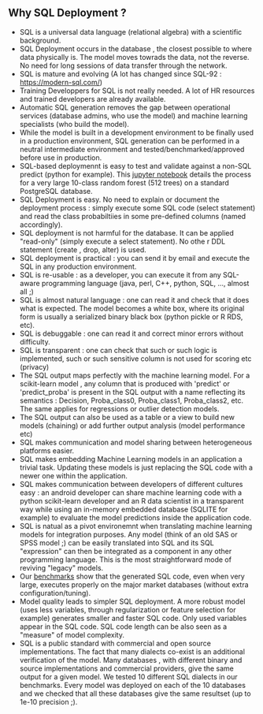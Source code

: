 ## Why SQL Deployment ?

* SQL is a universal data language (relational algebra) with a scientific background.
* SQL Deployment occurs in the database , the closest possible to where data physically is. The model moves towrads the data, not the reverse. No need for long sessions of data transfer through the network.
* SQL is mature and evolving (A lot has changed since SQL-92 : https://modern-sql.com/)
* Training Developpers for SQL is not really needed. A lot of HR resources and trained developers are already available.
* Automatic SQL generation removes the gap between operational services (database admins, who use the model) and machine learning specialists (who build the model).
* While the model is built in a development environment to be finally used in a production environment, SQL generation can be performed in a neutral intermediate environment and tested/benchmarked/approved before use in production. 
* SQL-based deploymennt is easy to test and validate against a non-SQL predict (python for example). This [jupyter notebook](https://github.com/antoinecarme/sklearn2sql_heroku/blob/master/docs/WebService-RandomForest_512_Deploy.ipynb) details the process for a very large 10-class random forest (512 trees) on a standard PostgreSQL database.
* SQL Deployment is easy. No need to explain or document the deployment process : simply execute some SQL code (select statement) and read the class probabiltiies in some pre-defined columns (named accordingly).
* SQL deployment is not harmful for the database. It can be applied "read-only" (simply execute a select statement). No othe r DDL statement (create , drop, alter) is used. 
* SQL deployment is practical : you can send it by email and execute the SQL in any production environment.
* SQL is re-usable : as a developer, you can execute it from any SQL-aware programming language (java, perl, C++, python, SQL, ..., almost all ;)
* SQL is almost natural language : one can read it and check that it does what is expected. The model becomes a white box, where its original form is usually a serialized binary black box (python pickle or R RDS, etc).
* SQL is debuggable : one can read it and correct minor errors without difficulty.
* SQL is transparent : one can check that such or such logic is implemented, such or such sensitive column is not used for scoring etc (privacy)
* The SQL output maps perfectly with the machine learning model. For a scikit-learn model , any column that is produced with 'predict' or 'predict_proba' is present in the SQL output with a name reflecting its semantics : Decision, Proba_class0, Proba_class1, Proba_class2, etc. The same applies for regressions or outlier detection models.
* The SQL output can also be used as a table or a view to build new models (chaining) or add further output analysis (model performance etc)
* SQL makes communication and model sharing between heterogeneous platforms easier.
* SQL makes embedding Machine Learning models in an application a trivial task. Updating these models is just replacing the SQL code with a newer one within the application.
* SQL makes communication between developers of different cultures easy : an android developer can share machine learning code with a python scikit-learn developer and an R data scientist in a transparent way while using an in-memory embedded database (SQLITE for example) to evaluate the model predictions inside the application code.
* SQL is natual as a pivot environemnt when translating machine learning models for integration purposes. Any model (think of an old SAS or SPSS model ;) can be easily translated into SQL and its SQL "expression" can then be integrated as a component in any other programming language. This is the most straightforward mode of reviving "legacy" models.
* Our [benchmarks](https://github.com/antoinecarme/sklearn2sql_heroku/blob/master/Quality/extensive_tests-debrief.ipynb) show that the generated SQL code, even when very large, executes properly on the major market databases (without extra configuration/tuning).
* Model quality leads to simpler SQL deployment. A more robust model (uses less variables, through regularization or feature selection for example) generates smaller and faster SQL code. Only used variables appear in the SQL code. SQL code length can be also seen as a "measure" of model complexity.
* SQL is a public standard with commercial and open source implementations. The fact that many dialects co-exist is an additional verification of the model. Many databases , with different binary and source implementations and commercial providers, give the same output for a given model. We tested 10 different SQL dialects in our benchmarks. Every model was deployed on each of the 10 databases and we checked that all these databases give the same resultset (up to 1e-10 precision ;).    

